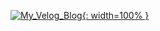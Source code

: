 [![My_Velog_Blog](https://user-images.githubusercontent.com/23000498/123951940-4d6fb400-d9e0-11eb-867f-15bbcc0be68d.png){: width=100% }
](https://velog.io/@gidskql6671)
<!--
**gidskql6671/gidskql6671** is a ✨ _special_ ✨ repository because its `README.md` (this file) appears on your GitHub profile.

Here are some ideas to get you started:

- 🔭 I’m currently working on ...
- 🌱 I’m currently learning ...
- 👯 I’m looking to collaborate on ...
- 🤔 I’m looking for help with ...
- 💬 Ask me about ...
- 📫 How to reach me: ...
- 😄 Pronouns: ...
- ⚡ Fun fact: ...
-->
